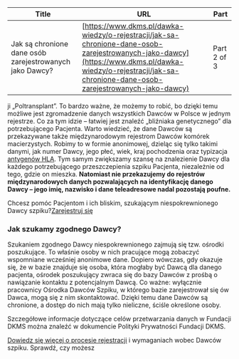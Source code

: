 | **Title**       | **URL**           | **Part**              |
|-----------------|-------------------|-----------------------|
| Jak są chronione dane osób zarejestrowanych jako Dawcy?         | [https://www.dkms.pl/dawka-wiedzy/o-rejestracji/jak-sa-chronione-dane-osob-zarejestrowanych-jako-dawcy](https://www.dkms.pl/dawka-wiedzy/o-rejestracji/jak-sa-chronione-dane-osob-zarejestrowanych-jako-dawcy)    | Part 2 of 3          |

ji „Poltransplant”. To bardzo ważne, że możemy to robić, bo dzięki temu możliwe jest zgromadzenie danych wszystkich Dawców w Polsce w jednym rejestrze. Co za tym idzie – łatwiej jest znaleźć „bliźniaka genetycznego” dla potrzebującego Pacjenta. Warto wiedzieć, że dane Dawców są przekazywane także międzynarodowym rejestrom Dawców komórek macierzystych. Robimy to w formie anonimowej, dzieląc się tylko takimi danymi, jak numer Dawcy, jego płeć, wiek, kraj pochodzenia oraz typizacja [antygenów HLA](/o-pobraniu/jest-zgodnosc/antygeny-zgodnosci-tkankowej-hla "Antygeny zgodności tkankowej HLA"). Tym samym zwiększamy szansę na znalezienie Dawcy dla każdego potrzebującego przeszczepienia szpiku Pacjenta, niezależnie od tego, gdzie on mieszka. **Natomiast nie przekazujemy do rejestrów międzynarodowych danych pozwalających na identyfikację danego Dawcy – jego imię, nazwisko i dane teleadresowe nadal pozostają poufne.**


Chcesz pomóc Pacjentom i ich bliskim, szukającym niespokrewnionego Dawcy szpiku?[Zarejestruj się](/zarejestruj-sie-teraz "Zarejestruj sie teraz")
### **Jak szukamy zgodnego Dawcy?**


Szukaniem zgodnego Dawcy niespokrewnionego zajmują się tzw. ośrodki poszukujące. To właśnie osoby w nich pracujące mogą zobaczyć wspomniane wcześniej anonimowe dane. Dopiero wówczas, gdy okazuje się, że w bazie znajduje się osoba, która mogłaby być Dawcą dla danego pacjenta, ośrodek poszukujący zwraca się do bazy Dawców z prośbą o nawiązanie kontaktu z potencjalnym Dawcą. Co ważne: wyłącznie pracownicy Ośrodka Dawców Szpiku, w którego bazie zarejestrował się ów Dawca, mogą się z nim skontaktować. Dzięki temu dane Dawców są chronione, a dostęp do nich mają tylko nieliczne, ściśle określone osoby.


Szczegółowe informacje dotyczące celów przetwarzania danych w Fundacji DKMS można znaleźć w dokumencie Polityki Prywatności Fundacji DKMS.


[Dowiedz się więcej o procesie rejestracji](https://www.dkms.pl/dawka-wiedzy/o-rejestracji) i wymaganiach wobec Dawców szpiku. Sprawdź, czy możesz